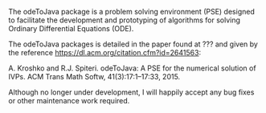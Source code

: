 The odeToJava package is a problem solving environment (PSE) designed
to facilitate the development and prototyping of algorithms for
solving Ordinary Differential Equations (ODE).

The odeToJava packages is detailed in the paper found at ??? and given by the reference https://dl.acm.org/citation.cfm?id=2641563:

A. Kroshko and R.J. Spiteri. odeToJava: A PSE for the numerical solution of IVPs. ACM Trans Math Softw, 41(3):17:1–17:33, 2015.

Although no longer under development, I will happily accept any bug fixes or other maintenance work required.
